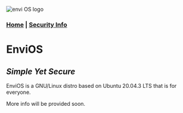 ![envi OS logo](https://media.discordapp.net/attachments/877278030203088960/877561207027040346/unknown.png "EnviOS Logo")
### [Home](https://lintine.github.io/EnviOS) | [Security Info](https://lintine.github.io/EnviOS/SECURITY)
# EnviOS
## _Simple Yet Secure_
EnviOS is a GNU/Linux distro based on Ubuntu 20.04.3 LTS that is for everyone.

More info will be provided soon.
